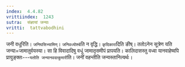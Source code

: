 ```yaml
---
index:  4.4.82
vrittiindex:  1243
sutra:  संज्ञायां जन्याः
vritti:  tattvabodhini 
---
```


जनी वधूरिति। `जनिघसिभ्यामिण्`। `जनिवध्योश्चे`ति न वृद्धि। `कृदिकारा`दिति ङीष्। ततोऽनेन सूत्रेण यति जन्या=जामातुर्वयस्या। सा हि विवादादिषु वधूं जामातृसमीपं प्रापयति। कालिदासस्तु वध्वा यानवाहेष्वपि प्रायुङ्क्तः---`यतोति जन्यानवदत्कुमारी`ति। जनीं वहन्तीति जन्यस्तानित्यर्थः।

